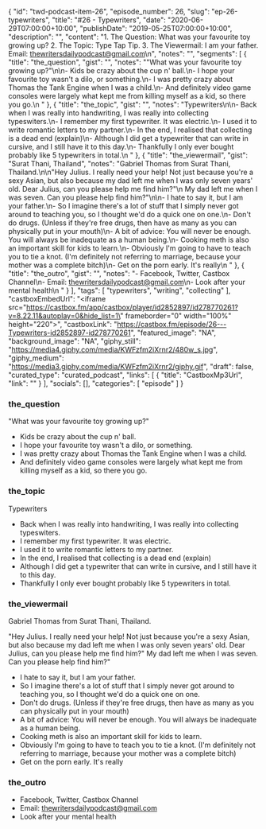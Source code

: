{
	"id": "twd-podcast-item-26",
	"episode_number": 26,
	"slug": "ep-26-typewriters",
	"title": "#26 - Typewriters",
	"date": "2020-06-29T07:00:00+10:00",
	"publishDate": "2019-05-25T07:00:00+10:00",
	"description": "",
	"content": "1. The Question: What was your favourite toy growing up? 2. The Topic: Type Tap Tip. 3. The Viewermail: I am your father. Email: thewritersdailypodcast@gmail.com\n",
	"notes": "",
	"segments": [
		{
			"title": "the_question",
			"gist": "",
			"notes": "\"What was your favourite toy growing up?\"\n\n- Kids be crazy about the cup n' ball.\n- I hope your favourite toy wasn't a dilo, or something.\n- I was pretty crazy about Thomas the Tank Engine when I was a child.\n- And definitely video game consoles were largely what kept me from killing myself as a kid, so there you go.\n      "
		},
		{
			"title": "the_topic",
			"gist": "",
			"notes": "Typewriters\n\n- Back when I was really into handwriting, I was really into collecting typeswiters.\n- I remember my first typewriter. It was electric.\n- I used it to write romantic letters to my partner.\n- In the end, I realised that collecting is a dead end (explain)\n- Although I did get a typewriter that can write in cursive, and I still have it to this day.\n- Thankfully I only ever bought probably like 5 typewriters in total.\n      "
		},
		{
			"title": "the_viewermail",
			"gist": "Surat Thani, Thailand",
			"notes": "Gabriel Thomas from Surat Thani, Thailand.\n\n\"Hey Julius. I really need your help! Not just because you're a sexy Asian, but also because my dad left me when I was only seven years' old. Dear Julius, can you please help me find him?\"\n My dad left me when I was seven. Can you please help find him?\"\n\n- I hate to say it, but I am your father.\n- So I imagine there's a lot of stuff that I simply never got around to teaching you, so I thought we'd do a quick one on one.\n- Don't do drugs. (Unless if they're free drugs, then have as many as you can physically put in your mouth)\n- A bit of advice: You will never be enough. You will always be inadequate as a human being.\n- Cooking meth is also an important skill for kids to learn.\n- Obviously I'm going to have to teach you to tie a knot. (I'm definitely not referring to marriage, because your mother was a complete bitch)\n- Get on the porn early. It's really\n      "
		},
		{
			"title": "the_outro",
			"gist": "",
			"notes": "- Facebook, Twitter, Castbox Channel\n- Email: thewritersdailypodcast@gmail.com\n- Look after your mental health\n      "
		}
	],
	"tags": [
		"typewriters",
		"writing",
		"collecting"
	],
	"castboxEmbedUrl": "<iframe src=\"https://castbox.fm/app/castbox/player/id2852897/id278770261?v=8.22.11&autoplay=0&hide_list=1\" frameborder=\"0\" width=\"100%\" height=\"220\"></iframe>",
	"castboxLink": "https://castbox.fm/episode/26---Typewriters-id2852897-id278770261",
	"featured_image": "NA",
	"background_image": "NA",
	"giphy_still": "https://media4.giphy.com/media/KWFzfm2iXrnr2/480w_s.jpg",
	"giphy_medium": "https://media3.giphy.com/media/KWFzfm2iXrnr2/giphy.gif",
	"draft": false,
	"curated_type": "curated_podcast",
	"links": [
		{
			"title": "CastboxMp3Url",
			"link": ""
		}
	],
	"socials": [],
	"categories": [
		"episode"
	]
}

### the_question

"What was your favourite toy growing up?"

- Kids be crazy about the cup n' ball.
- I hope your favourite toy wasn't a dilo, or something.
- I was pretty crazy about Thomas the Tank Engine when I was a child.
- And definitely video game consoles were largely what kept me from killing myself as a kid, so there you go.
      
### the_topic

Typewriters

- Back when I was really into handwriting, I was really into collecting typeswiters.
- I remember my first typewriter. It was electric.
- I used it to write romantic letters to my partner.
- In the end, I realised that collecting is a dead end (explain)
- Although I did get a typewriter that can write in cursive, and I still have it to this day.
- Thankfully I only ever bought probably like 5 typewriters in total.
      
### the_viewermail

Gabriel Thomas from Surat Thani, Thailand.

"Hey Julius. I really need your help! Not just because you're a sexy Asian, but also because my dad left me when I was only seven years' old. Dear Julius, can you please help me find him?"
 My dad left me when I was seven. Can you please help find him?"

- I hate to say it, but I am your father.
- So I imagine there's a lot of stuff that I simply never got around to teaching you, so I thought we'd do a quick one on one.
- Don't do drugs. (Unless if they're free drugs, then have as many as you can physically put in your mouth)
- A bit of advice: You will never be enough. You will always be inadequate as a human being.
- Cooking meth is also an important skill for kids to learn.
- Obviously I'm going to have to teach you to tie a knot. (I'm definitely not referring to marriage, because your mother was a complete bitch)
- Get on the porn early. It's really
      
### the_outro

- Facebook, Twitter, Castbox Channel
- Email: thewritersdailypodcast@gmail.com
- Look after your mental health
      
